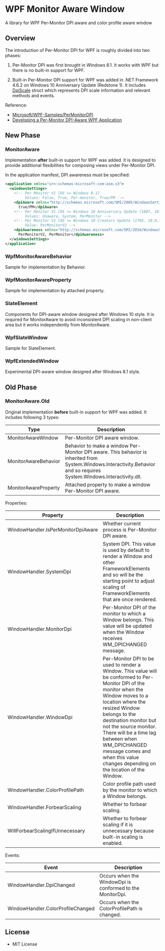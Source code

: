 ﻿# WPF Monitor Aware Window

A library for WPF Per-Monitor DPI aware and color profile aware window

## Overview

The introduction of Per-Monitor DPI for WPF is roughly divided into two phases:

1. Per-Monitor DPI was first brought in Windows 8.1. It works with WPF but there is no built-in support for WPF.

2. Built-in Per-Monitor DPI support for WPF was added in .NET Framework 4.6.2 on Windows 10 Anniversary Update (Redstone 1). It includes [DpiScale](https://docs.microsoft.com/en-us/dotnet/api/system.windows.dpiscale) struct which represents DPI scale information and relevant methods and events.

Reference:

- [Microsoft/WPF-Samples/PerMonitorDPI](https://github.com/Microsoft/WPF-Samples/tree/master/PerMonitorDPI)
- [Developing a Per-Monitor DPI-Aware WPF Application](https://docs.microsoft.com/en-us/windows/win32/hidpi/declaring-managed-apps-dpi-aware)

## New Phase

### MonitorAware

Implementation __after__ built-in support for WPF was added. It is designed to provide additional flexibilities for composing views under Per-Monitor DPI.

In the application manifest, DPI awareness must be specified:

```xml
<application xmlns="urn:schemas-microsoft-com:asm.v3">
  <windowsSettings>
    <!-- Per Monitor V1 [OS >= Windows 8.1] 
         Values: False, True, Per-monitor, True/PM -->
    <dpiAware xmlns="http://schemas.microsoft.com/SMI/2005/WindowsSettings">
      true/PM</dpiAware>
    <!-- Per Monitor V1 [OS >= Windows 10 Anniversary Update (1607, 10.0.14393, Redstone 1)]
         Values: Unaware, System, PerMonitor -->
    <!-- Per Monitor V2 [OS >= Windows 10 Creators Update (1703, 10.0.15063, Redstone 2)]
         Value: PerMonitorV2 -->
    <dpiAwareness xmlns="http://schemas.microsoft.com/SMI/2016/WindowsSettings">
      PerMonitorV2, PerMonitor</dpiAwareness>
  </windowsSettings>
</application>
```

### WpfMonitorAwareBehavior

Sample for implementation by Behavior.

### WpfMonitorAwareProperty

Sample for implementation by attached property.

### SlateElement

Components for DPI-aware window designed after Windows 10 style. It is required for MonitorAware to avoid inconsistent DPI scaling in non-client area but it works independently from MonitorAware.

### WpfSlateWindow

Sample for SlateElement.

### WpfExtendedWindow

Experimental DPI-aware window designed after Windows 8.1 style.

## Old Phase

### MonitorAware.Old

Original implementation __before__ built-in support for WPF was added. It includes following 3 types:

| Type                 | Description                                                                                                                                                              |
|----------------------|--------------------------------------------------------------------------------------------------------------------------------------------------------------------------|
| MonitorAwareWindow   | Per-Monitor DPI aware window.                                                                                                                                            |
| MonitorAwareBehavior | Behavior to make a window Per-Monitor DPI aware. This behavior is inherited from System.Windows.Interactivity.Behavior and so requires System.Windows.Interactivity.dll. |
| MonitorAwareProperty | Attached property to make a window Per-Monitor DPI aware.                                                                                                                |

Properties:

| Property                           | Description                                                                                                                                                                                                                                                                                                                                                                      |
|------------------------------------|----------------------------------------------------------------------------------------------------------------------------------------------------------------------------------------------------------------------------------------------------------------------------------------------------------------------------------------------------------------------------------|
| WindowHandler.IsPerMonitorDpiAware | Whether current process is Per-Monitor DPI aware.                                                                                                                                                                                                                                                                                                                                |
| WindowHandler.SystemDpi            | System DPI. This value is used by default to render a Window and other FrameworkElements and so will be the starting point to adjust scaling of FrameworkElements that are once rendered.                                                                                                                                                                                        |
| WindowHandler.MonitorDpi           | Per-Monitor DPI of the monitor to which a Window belongs. This value will be updated when the Window receives WM_DPICHANGED message.                                                                                                                                                                                                                                             |
| WindowHandler.WindowDpi            | Per-Monitor DPI to be used to render a Window. This value will be conformed to Per-Monitor DPI of the monitor when the Window moves to a location where the resized Window belongs to the destination monitor but not the source monitor. There will be a time lag between when WM_DPICHANGED message comes and when this value changes depending on the location of the Window. |
| WindowHandler.ColorProfilePath     | Color profile path used by the monitor to which a Window belongs.                                                                                                                                                                                                                                                                                                                |
| WindowHandler.ForbearScaling       | Whether to forbear scaling.                                                                                                                                                                                                                                                                                                                                                      |
| WillForbearScalingIfUnnecessary    | Whether to forbear scaling if it is unnecessary because built-in scaling is enabled.                                                                                                                                                                                                                                                                                             |

Events:

| Event                             | Description                                               |
|-----------------------------------|-----------------------------------------------------------|
| WindowHandler.DpiChanged          | Occurs when the WindowDpi is conformed to the MonitorDpi. |
| WindowHandler.ColorProfileChanged | Occurs when the ColorProfilePath is changed.              |

## License

 - MIT License
